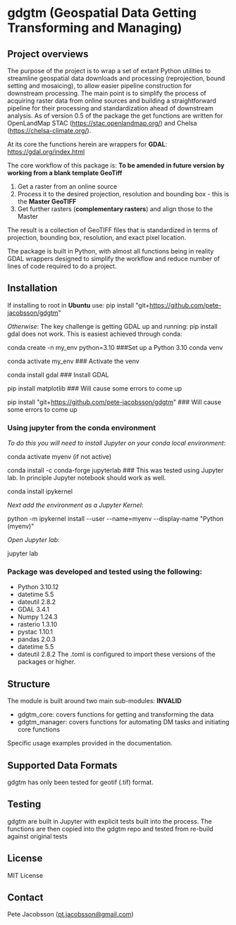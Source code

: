 # gdgtm (Geospatial Data Getting Transforming and Managing)

## Project overviews
The purpose of the project is to wrap a set of extant Python utilities to streamline geospatial data downloads and processing (reprojection, bound setting and mosaicing), to allow easier pipeline construction for downstream processing. The main point is to simplify the process of acquiring raster data from online sources and building a straightforward pipeline for their processing and standardization ahead of downstream analysis. As of version 0.5 of the package the get functions are written for OpenLandMap STAC (https://stac.openlandmap.org/) and Chelsa (https://chelsa-climate.org/).

At its core the functions herein are wrappers for **GDAL**: https://gdal.org/index.html

The core workflow of this package is: **To be amended in future version by working from a blank template GeoTiff**
1. Get a raster from an online source
2. Process it to the desired projection, resolution and bounding box - this is the **Master GeoTIFF**
3. Get further rasters (**complementary rasters**) and align those to the Master

The result is a collection of GeoTIFF files that is standardized in terms of projection, bounding box, resolution, and exact pixel location.

The package is built in Python, with almost all functions being in reality GDAL wrappers designed to simplify the workflow and reduce number of lines of code required to do a project.


## Installation
If installing to root in **Ubuntu** use: pip install "git+https://github.com/pete-jacobsson/gdgtm"

*Otherwise*:
The key challenge is getting GDAL up and running: pip install gdal does not work. 
This is easiest achieved through conda:

conda create -n my_env python=3.10  ###Set up a Python 3.10 conda venv

conda activate my_env ### Activate the venv

conda install gdal ### Install GDAL

pip install matplotlib ### Will cause some errors to come up

pip install "git+https://github.com/pete-jacobsson/gdgtm" ### Will cause some errors to come up

### Using jupyter from the conda environment
*To do this you will need to install Jupyter on your conda local environment*:

conda activate myenv (if not active)

conda install -c conda-forge jupyterlab  ### This was tested using Jupyter lab. In principle Jupyter notebook should work as well.

conda install ipykernel

*Next add the environment as a Jupyter Kernel*:

python -m ipykernel install --user --name=myenv --display-name "Python (myenv)"

*Open Jupyter lab*:

jupyter lab







### Package was developed and tested using the following:
* Python 3.10.12
* datetime 5.5
* dateutil 2.8.2
* GDAL 3.4.1
* Numpy 1.24.3
* rasterio 1.3.10
* pystac 1.10.1
* pandas 2.0.3
* datetime 5.5
* dateutil 2.8.2
The .toml is configured to import these versions of the packages or higher.

## Structure
The module is built around two main sub-modules: **INVALID**
- gdgtm_core: covers functions for getting and transforming the data
- gdgtm_manager: covers functions for automating DM tasks and initiating core functions

Specific usage examples provided in the documentation.


## Supported Data Formats
gdgtm has only been tested for geotif (.tif) format.

## Testing
gdgtm are built in Jupyter with explicit tests built into the process.
The functions are then copied into the gdgtm repo and tested from re-build against original tests

## License
MIT License

## Contact
Pete Jacobsson (pt.jacobsson@gmail.com)

